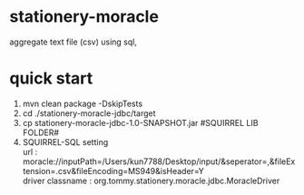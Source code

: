 # stationery-moracle
aggregate text file (csv) using sql,

# quick start
1. mvn clean package -DskipTests
2. cd ./stationery-moracle-jdbc/target
3. cp stationery-moracle-jdbc-1.0-SNAPSHOT.jar #SQUIRREL LIB FOLDER#
4. SQUIRREL-SQL setting   
                  url : moracle://inputPath=/Users/kun7788/Desktop/input/&seperator=,&fileExtension=.csv&fileEncoding=MS949&isHeader=Y    
                  driver classname : org.tommy.stationery.moracle.jdbc.MoracleDriver    
